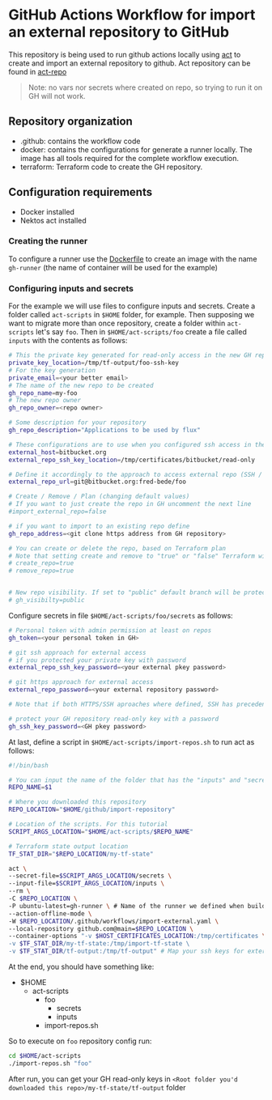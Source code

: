 # GitHub Actions Workflow for import an external repository to GitHub

This repository is being used to run github actions locally using [act][nektos-act] to create and import an external repository to github.
Act repository can be found in [act-repo][nektos-act-repo] 

> Note: no vars nor secrets where created on repo, so trying to run it on GH will not work.

## Repository organization
- .github: contains the workflow code
- docker: contains the configurations for generate a runner locally. The image has all tools required for the complete workflow execution.
- terraform: Terraform code to create the GH repository.

## Configuration requirements
- Docker installed
- Nektos act installed

### Creating the runner
To configure a runner use the [Dockerfile](./docker/Dockerfile) to create an image with the name `gh-runner` (the name of container will be used for the example)

### Configuring inputs and secrets
For the example we will use files to configure inputs and secrets.
Create a folder called `act-scripts` in `$HOME` folder, for example.
Then supposing we want to migrate more than once repository, create a folder within `act-scripts` let's say `foo`. Then in `$HOME/act-scripts/foo` create a file called `inputs` with the contents as follows:

```sh
# This the private key generated for read-only access in the new GH repo
private_key_location=/tmp/tf-output/foo-ssh-key
# For the key generation
private_email=<your better email>
# The name of the new repo to be created
gh_repo_name=my-foo
# The new repo owner
gh_repo_owner=<repo owner>

# Some description for your repository
gh_repo_description="Applications to be used by flux"

# These configurations are to use when you configured ssh access in the external repository to be imported
external_host=bitbucket.org
external_repo_ssh_key_location=/tmp/certificates/bitbucket/read-only

# Define it accordingly to the approach to access external repo (SSH / HTTPS). If both access was configured, SSH has precedence
external_repo_url=git@bitbucket.org:fred-bede/foo

# Create / Remove / Plan (changing default values)
# If you want to just create the repo in GH uncomment the next line
#import_external_repo=false

# if you want to import to an existing repo define
gh_repo_address=<git clone https address from GH repository>

# You can create or delete the repo, based on Terraform plan
# Note that setting create and remove to "true" or "false" Terraform will just run the plan and do not apply any changes
# create_repo=true
# remove_repo=true


# New repo visibility. If set to "public" default branch will be protected with PR requirement at least
# gh_visibilty=public
```

Configure secrets in file `$HOME/act-scripts/foo/secrets` as follows:
```sh
# Personal token with admin permission at least on repos
gh_token=<your personal token in GH>

# git ssh approach for external access
# if you protected your private key with password
external_repo_ssh_key_password=<your external pkey password>

# git https approach for external access
external_repo_password=<your external repository password>

# Note that if both HTTPS/SSH aproaches where defined, SSH has precedence

# protect your GH repository read-only key with a password 
gh_ssh_key_password=<GH pkey password>
```

At last, define a script in `$HOME/act-scripts/import-repos.sh` to run act as follows:

```sh
#!/bin/bash

# You can input the name of the folder that has the "inputs" and "secrets" files
REPO_NAME=$1

# Where you downloaded this repository
REPO_LOCATION="$HOME/github/import-repository"

# Location of the scripts. For this tutorial 
SCRIPT_ARGS_LOCATION="$HOME/act-scripts/$REPO_NAME"

# Terraform state output location
TF_STAT_DIR="$REPO_LOCATION/my-tf-state"

act \
--secret-file=$SCRIPT_ARGS_LOCATION/secrets \
--input-file=$SCRIPT_ARGS_LOCATION/inputs \
--rm \
-C $REPO_LOCATION \
-P ubuntu-latest=gh-runner \ # Name of the runner we defined when building the docker image in the beggining of this document
--action-offline-mode \
-W $REPO_LOCATION/.github/workflows/import-external.yaml \
--local-repository github.com@main=$REPO_LOCATION \
--container-options "-v $HOST_CERTIFICATES_LOCATION:/tmp/certificates \
-v $TF_STAT_DIR/my-tf-state:/tmp/import-tf-state \ 
-v $TF_STAT_DIR/tf-output:/tmp/tf-output" # Map your ssh keys for external access to a place within gh-runner container
```

At the end, you should have something like:
- $HOME
  - act-scripts
    - foo
      - secrets
      - inputs
    - import-repos.sh

So to execute on `foo` repository config run:
```sh
cd $HOME/act-scripts
./import-repos.sh "foo"
```

After run, you can get your GH read-only keys in `<Root folder you'd downloaded this repo>/my-tf-state/tf-output` folder

[nektos-act-repo]: <https://github.com/nektos/act>
[nektos-act]: <https://nektosact.com>
